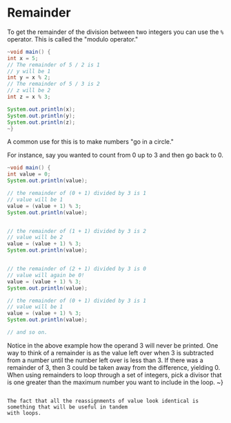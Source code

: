# Remainder

To get the remainder of the division between two integers you can use the `%` operator.
This is called the "modulo operator."

```java
~void main() {
int x = 5;
// The remainder of 5 / 2 is 1
// y will be 1
int y = x % 2;
// The remainder of 5 / 3 is 2
// z will be 2
int z = x % 3;

System.out.println(x);
System.out.println(y);
System.out.println(z);
~}
```

A common use for this is to make numbers "go in a circle."

For instance, say you wanted to count from 0 up to 3 and then go back to 0.

```java
~void main() {
int value = 0;
System.out.println(value);

// the remainder of (0 + 1) divided by 3 is 1
// value will be 1
value = (value + 1) % 3;
System.out.println(value);


// the remainder of (1 + 1) divided by 3 is 2
// value will be 2
value = (value + 1) % 3;
System.out.println(value);


// the remainder of (2 + 1) divided by 3 is 0
// value will again be 0!
value = (value + 1) % 3;
System.out.println(value);

// the remainder of (0 + 1) divided by 3 is 1
// value will be 1
value = (value + 1) % 3;
System.out.println(value);

// and so on.
```
Notice in the above example how the operand 3 will never be printed. One way to think of a remainder is as the value left over when 3 is subtracted from a number until the number left over is less than 3. If there was a remainder of 3, then 3 could be taken away from the difference, yielding 0. When using remainders to loop through a set of integers, pick a divisor that is one greater than the maximum number you want to include in the loop.
~}
```

The fact that all the reassignments of value look identical is something that will be useful in tandem
with loops.
